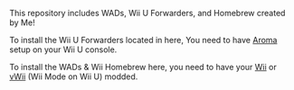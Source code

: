 This repository includes WADs, Wii U Forwarders, and Homebrew created by Me!

To install the Wii U Forwarders located in here, You need to have [Aroma](https://wiiu.hacks.guide/#/aroma/getting-started) setup on your Wii U console.

To install the WADs & Wii Homebrew here, you need to have your [Wii](https://wii.hacks.guide/) or [vWii](https://wiiu.hacks.guide/#/vwii-modding) (Wii Mode on Wii U) modded.
